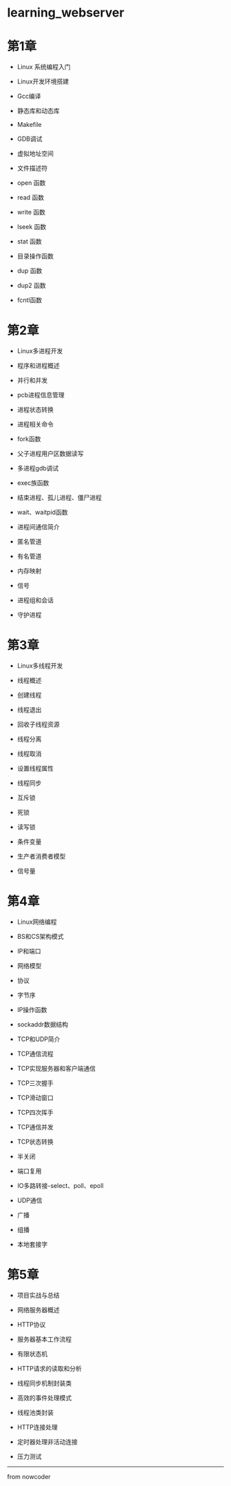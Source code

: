 # learning_webserver
# 第1章
- Linux 系统编程入门
- Linux开发环境搭建

- Gcc编译

- 静态库和动态库

- Makefile

- GDB调试

- 虚拟地址空间

- 文件描述符

- open 函数

- read 函数

- write 函数

- lseek 函数

- stat 函数

- 目录操作函数

- dup 函数

- dup2 函数

- fcntl函数

# 第2章
- Linux多进程开发
- 程序和进程概述

- 并行和并发

- pcb进程信息管理

- 进程状态转换

- 进程相关命令

- fork函数

- 父子进程用户区数据读写

- 多进程gdb调试

- exec族函数

- 结束进程、孤儿进程、僵尸进程

- wait、waitpid函数

- 进程间通信简介

- 匿名管道

- 有名管道

- 内存映射

- 信号

- 进程组和会话

- 守护进程

# 第3章
- Linux多线程开发
- 线程概述

- 创建线程

- 线程退出

- 回收子线程资源

- 线程分离

- 线程取消

- 设置线程属性

- 线程同步

- 互斥锁

- 死锁

- 读写锁

- 条件变量

- 生产者消费者模型

- 信号量

# 第4章
- Linux网络编程
- BS和CS架构模式

- IP和端口

- 网络模型

- 协议

- 字节序

- IP操作函数

- sockaddr数据结构

- TCP和UDP简介

- TCP通信流程

- TCP实现服务器和客户端通信

- TCP三次握手

- TCP滑动窗口

- TCP四次挥手

- TCP通信并发

- TCP状态转换

- 半关闭

- 端口复用

- IO多路转接-select、poll、epoll

- UDP通信

- 广播

- 组播

- 本地套接字

# 第5章
- 项目实战与总结
- 网络服务器概述

- HTTP协议

- 服务器基本工作流程

- 有限状态机

- HTTP请求的读取和分析

- 线程同步机制封装类

- 高效的事件处理模式

- 线程池类封装

- HTTP连接处理

- 定时器处理非活动连接

- 压力测试

---------
from nowcoder
